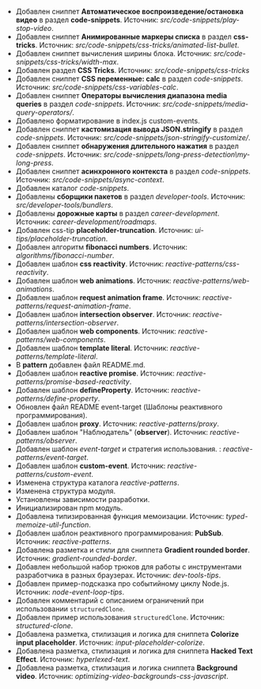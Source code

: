 - Добавлен сниппет **Автоматическое воспроизведение/остановка видео** в раздел **code-snippets**. Источник: _src/code-snippets/play-stop-video_.
- Добавлен сниппет **Анимированные маркеры списка** в раздел **css-tricks**. Источник: _src/code-snippets/css-tricks/animated-list-bullet_.
- Добавлен сниппет вычисления ширины блока. Источник: _src/code-snippets/css-tricks/width-max_.
- Добавлен раздел **CSS Tricks**. Источник: _src/code-snippets/css-tricks_
- Добавлен сниппет **CSS переменные: calc** в раздел _code-snippets_. Источник: _src/code-snippets/css-variables-calc_.
- Добавлен сниппет **Операторы вычисления диапазона media queries** в раздел _code-snippets_. Источник: _src/code-snippets/media-query-operators/_.
- Добавлено форматирование в index.js custom-events.
- Добавлен сниппет **кастомизация вывода JSON.stringify** в раздел _code-snippets_. Источник: _src/code-snippets/json-stringify-customize/_.
- Добавлен сниппет **обнаружения длительного нажатия** в раздел _code-snippets_. Источник: _src/code-snippets/long-press-detection\my-long-press_.
- Добавлен сниппет **асинхронного контекста** в раздел _code-snippets_. Источник: _src/code-snippets/async-context_.
- Добавлен каталог _code-snippets_.
- Добавлены **сборщики пакетов** в раздел _developer-tools_. Источник: _src/developer-tools/bundlers_.
- Добавлены **дорожные карты** в раздел _career-development_. Источник: _career-development/roadmaps_.
- Добавлен css-tip **placeholder-truncation**. Источник: _ui-tips/placeholder-truncation_.
- Добавлен алгоритм **fibonacci numbers**. Источник: _algorithms/fibonacci-number_.
- Добавлен шаблон **css reactivity**. Источник: _reactive-patterns/css-reactivity_.
- Добавлен шаблон **web animations**. Источник: _reactive-patterns/web-animations_.
- Добавлен шаблон **request animation frame**. Источник: _reactive-patterns/request-animation-frame_.
- Добавлен шаблон **intersection observer**. Источник: _reactive-patterns/intersection-observer_.
- Добавлен шаблон **web components**. Источник: _reactive-patterns/web-components_.
- Добавлен шаблон **template literal**. Источник: _reactive-patterns/template-literal_.
- В **pattern** добавлен файл README.md.
- Добавлен шаблон **reactive promise**. Источник: _reactive-patterns/promise-based-reactivity_.
- Добавлен шаблон **defineProperty**. Источник: _reactive-patterns/define-property_.
- Обновлен файл README event-target (Шаблоны реактивного программирования).
- Добавлен шаблон **proxy**. Источник: _reactive-patterns/proxy_.
- Добавлен шаблон "Наблюдатель" (**observer**). Источник: _reactive-patterns/observer_.
- Добавлен шаблон _event-target_ и стратегия использования. : _reactive-patterns/event-target_.
- Добавлен шаблон **custom-event**. Источник: _reactive-patterns/custom-event_.
- Изменена структура каталога _reactive-patterns_.
- Изменена структура модуля.
- Установлены зависимости разработки.
- Инициализирован npm модуль.
- Добавлена типизированная функция мемоизации. Источник: _typed-memoize-util-function_.
- Добавлен шаблон реактивного программирования: **PubSub**. Источник: _reactive-patterns_.
- Добавлена разметка и стили для сниппета **Gradient rounded border**. Источник: _gradient-rounded-border_.
- Добавлен небольшой набор трюков для работы с инструментами разработчика в разных браузерах. Источник: _dev-tools-tips_.
- Добавлен пример-подсказка про событийному циклу Node.js. Источник: _node-event-loop-tips_.
- Добавлен комментарий с описанием ограничений при использовании `structuredClone`.
- Добавлен пример использования `structuredClone`. Источник: _structured-clone_.
- Добавлена разметка, стилизация и логика для сниппета **Colorize input placeholder**. Источник: _input-placeholder-colorize_.
- Добавлена разметка, стилизация и логика для сниппета **Hacked Text Effect**. Источник: _hyperlexed-text_.
- Добавлена разметка, стилизация и логика сниппета **Background video**. Источник: _optimizing-video-backgrounds-css-javascript_.
